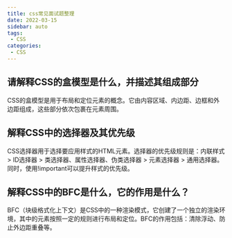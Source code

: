 ```yaml
---
title: css常见面试题整理
date: 2022-03-15
sidebar: auto
tags: 
 - CSS
categories:
 - CSS
---
```


## 请解释CSS的盒模型是什么，并描述其组成部分
CSS的盒模型是用于布局和定位元素的概念。它由内容区域、内边距、边框和外边距组成，这些部分依次包裹在元素周围。

## 解释CSS中的选择器及其优先级
CSS选择器用于选择要应用样式的HTML元素。选择器的优先级规则是：内联样式 > ID选择器 > 类选择器、属性选择器、伪类选择器 > 元素选择器 > 通用选择器。同时，使用!important可以提升样式的优先级。

## 解释CSS中的BFC是什么，它的作用是什么？
BFC（块级格式化上下文）是CSS中的一种渲染模式，它创建了一个独立的渲染环境，其中的元素按照一定的规则进行布局和定位。BFC的作用包括：清除浮动、防止外边距重叠等。
